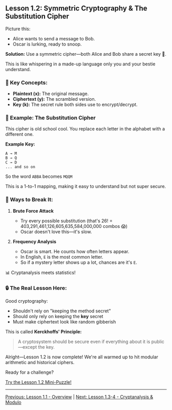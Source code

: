 ## Lesson 1.2: Symmetric Cryptography & The Substitution Cipher

Picture this:

-   Alice wants to send a message to Bob.
-   Oscar is lurking, ready to snoop.

**Solution:** Use a symmetric cipher—both Alice and Bob share a secret key 🔑.

This is like whispering in a made-up language only you and your bestie understand.

### 🧠 Key Concepts:

-   **Plaintext (x):** The original message.
-   **Ciphertext (y):** The scrambled version.
-   **Key (k):** The secret rule both sides use to encrypt/decrypt.

### 🧩 Example: The Substitution Cipher

This cipher is old school cool. You replace each letter in the alphabet with a different one.

**Example Key:**
```
A → M
B → Q
C → D
... and so on
```

So the word `ABBA` becomes `MQQM`

This is a 1-to-1 mapping, making it easy to understand but not super secure.

### 🧨 Ways to Break It:

1.  **Brute Force Attack**
    -   Try every possible substitution (that's 26! = 403,291,461,126,605,635,584,000,000 combos 😱)
    -   Oscar doesn't love this—it's slow.

2.  **Frequency Analysis**
    -   Oscar is smart. He counts how often letters appear.
    -   In English, `E` is the most common letter.
    -   So if a mystery letter shows up a lot, chances are it's `E`.

📊 Cryptanalysis meets statistics!

### 🔒 The Real Lesson Here:

Good cryptography:

-   Shouldn't rely on "keeping the method secret"
-   Should only rely on keeping the **key** secret
-   Must make ciphertext look like random gibberish

This is called **Kerckhoffs' Principle:**

> A cryptosystem should be secure even if everything about it is public—except the key.

Alright—Lesson 1.2 is now complete!
We're all warmed up to hit modular arithmetic and historical ciphers.

Ready for a challenge?

[Try the Lesson 1.2 Mini-Puzzle!](ch01_lesson1.2_puzzle.html)

---

[Previous: Lesson 1.1 - Overview](ch01.html) | [Next: Lesson 1.3-4 - Cryptanalysis & Modulo](ch01_lesson1.3-4.html) 